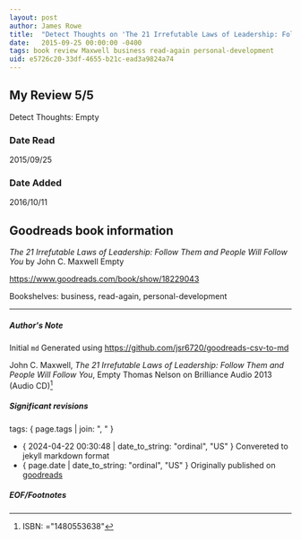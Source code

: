```yaml
---
layout: post
author: James Rowe
title:  "Detect Thoughts on 'The 21 Irrefutable Laws of Leadership: Follow Them and People Will Follow You'"
date:   2015-09-25 00:00:00 -0400
tags: book review Maxwell business read-again personal-development
uid: e5726c20-33df-4655-b21c-ead3a9824a74
---
```


<!-- highly dependent on how you personally use jekyll templates, and how you want this to show up -->

## My Review 5/5

Detect Thoughts: Empty

### Date Read
2015/09/25

### Date Added
2016/10/11

## Goodreads book information

*The 21 Irrefutable Laws of Leadership: Follow Them and People Will Follow You* by John C. Maxwell
Empty

https://www.goodreads.com/book/show/18229043

Bookshelves: business, read-again, personal-development

---

##### Author's Note

Initial `md` Generated using https://github.com/jsr6720/goodreads-csv-to-md

John C. Maxwell, *The 21 Irrefutable Laws of Leadership: Follow Them and People Will Follow You*, Empty Thomas Nelson on Brilliance Audio 2013 (Audio CD)[^1]

##### Significant revisions

tags: { page.tags | join: ", " } <!-- todo move this somewhere -->

- { 2024-04-22 00:30:48 | date_to_string: "ordinal", "US" } Convereted to jekyll markdown format 
- { page.date | date_to_string: "ordinal", "US" } Originally published on [goodreads](https://www.goodreads.com)

##### EOF/Footnotes

[^1]: ISBN: ="1480553638"